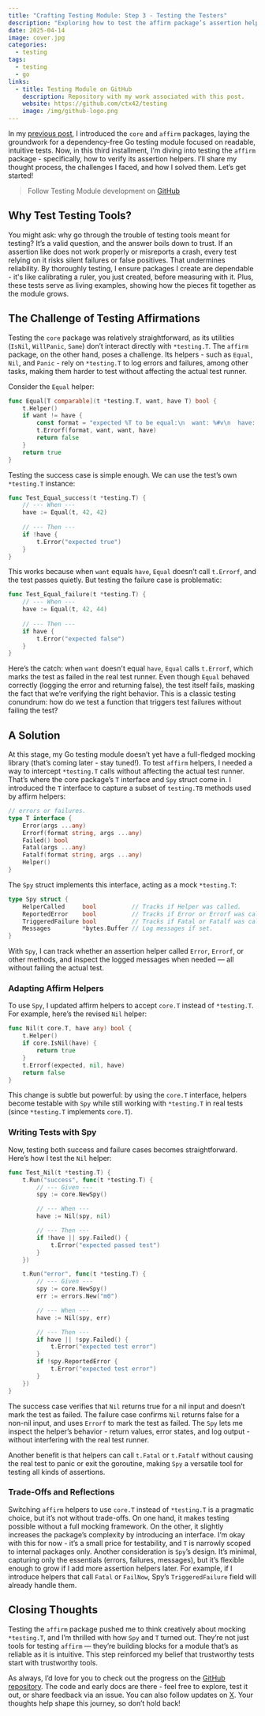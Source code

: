 ```yaml
---
title: "Crafting Testing Module: Step 3 - Testing the Testers"
description: "Exploring how to test the affirm package’s assertion helpers without triggering real failures."
date: 2025-04-14
image: cover.jpg
categories:
  - testing
tags:
  - testing
  - go
links:
  - title: Testing Module on GitHub
    description: Repository with my work associated with this post.
    website: https://github.com/ctx42/testing
    image: /img/github-logo.png
---
```


In my [previous post](/p/crafting-go-testing-module-step-2-core), I introduced the `core` and `affirm` packages, laying the groundwork for a dependency-free Go testing module focused on readable, intuitive tests. Now, in this third installment, I’m diving into testing the `affirm` package - specifically, how to verify its assertion helpers. I’ll share my thought process, the challenges I faced, and how I solved them. Let’s get started!

> Follow Testing Module development on [GitHub](https://github.com/ctx42/testing)

<!--more-->

## Why Test Testing Tools?

You might ask: why go through the trouble of testing tools meant for testing? It’s a valid question, and the answer boils down to trust. If an assertion like does not work properly or misreports a crash, every test relying on it risks silent failures or false positives. That undermines reliability. By thoroughly testing, I ensure packages I create are dependable - it's like calibrating a ruler, you just created, before measuring with it. Plus, these tests serve as living examples, showing how the pieces fit together as the module grows.

## The Challenge of Testing Affirmations

Testing the `core` package was relatively straightforward, as its utilities (`IsNil`, `WillPanic`, `Same`) don’t interact directly with `*testing.T`. The `affirm` package, on the other hand, poses a challenge. Its helpers - such as `Equal`, `Nil`, and `Panic` - rely on `*testing.T` to log errors and failures, among other tasks, making them harder to test without affecting the actual test runner.

Consider the `Equal` helper:

```go
func Equal[T comparable](t *testing.T, want, have T) bool {
	t.Helper()
	if want != have {
		const format = "expected %T to be equal:\n  want: %#v\n  have: %#v"
		t.Errorf(format, want, want, have)
		return false
	}
	return true
}
```

Testing the success case is simple enough. We can use the test’s own `*testing.T` instance:

```go
func Test_Equal_success(t *testing.T) {
	// --- When ---
	have := Equal(t, 42, 42)
	
	// --- Then ---
	if !have {
		t.Error("expected true")
	}
}
```

This works because when `want` equals `have`, `Equal` doesn’t call `t.Errorf`, and the test passes quietly. But testing the failure case is problematic:

```go
func Test_Equal_failure(t *testing.T) {
	// --- When ---
	have := Equal(t, 42, 44)
	
	// --- Then ---
	if have {
		t.Error("expected false")
	}
}
```

Here’s the catch: when `want` doesn't equal `have`, `Equal` calls `t.Errorf`, which marks the test as failed in the real test runner. Even though `Equal` behaved correctly (logging the error and returning false), the test itself fails, masking the fact that we’re verifying the right behavior. This is a classic testing conundrum: how do we test a function that triggers test failures without failing the test?

## A Solution

At this stage, my Go testing module doesn’t yet have a full-fledged mocking library (that’s coming later - stay tuned!). To test `affirm` helpers, I needed a way to intercept `*testing.T` calls without affecting the actual test runner. That’s where the core package’s `T` interface and `Spy` struct come in. I introduced the `T` interface to capture a subset of `testing.TB` methods used by affirm helpers:

```go
// errors or failures.
type T interface {
	Error(args ...any)
	Errorf(format string, args ...any)
	Failed() bool
	Fatal(args ...any)
	Fatalf(format string, args ...any)
	Helper()
}
```

The `Spy` struct implements this interface, acting as a mock `*testing.T`:

```go
type Spy struct {
    HelperCalled     bool          // Tracks if Helper was called.
    ReportedError    bool          // Tracks if Error or Errorf was called.
    TriggeredFailure bool          // Tracks if Fatal or Fatalf was called.
    Messages         *bytes.Buffer // Log messages if set.
}
```

With `Spy`, I can track whether an assertion helper called `Error`, `Errorf`, or other methods, and inspect the logged messages when needed — all without failing the actual test.

### Adapting Affirm Helpers

To use `Spy`, I updated affirm helpers to accept `core.T` instead of `*testing.T`. For example, here’s the revised `Nil` helper:

```go
func Nil(t core.T, have any) bool {
	t.Helper()
	if core.IsNil(have) {
		return true
	}
	t.Errorf(expected, nil, have)
	return false
}
```

This change is subtle but powerful: by using the `core.T` interface, helpers become testable with `Spy` while still working with `*testing.T` in real tests (since `*testing.T` implements `core.T`).

### Writing Tests with Spy

Now, testing both success and failure cases becomes straightforward. Here’s how I test the `Nil` helper:

```go
func Test_Nil(t *testing.T) {
	t.Run("success", func(t *testing.T) {
		// --- Given ---
		spy := core.NewSpy()

		// --- When ---
		have := Nil(spy, nil)

		// --- Then ---
		if !have || spy.Failed() {
			t.Error("expected passed test")
		}
	})

	t.Run("error", func(t *testing.T) {
		// --- Given ---
		spy := core.NewSpy()
		err := errors.New("m0")

		// --- When ---
		have := Nil(spy, err)

		// --- Then ---
		if have || !spy.Failed() {
			t.Error("expected test error")
		}
		if !spy.ReportedError {
			t.Error("expected test error")
		}
	})
}
```

The success case verifies that `Nil` returns true for a nil input and doesn’t mark the test as failed. The failure case confirms `Nil` returns false for a non-nil input, and uses `Errorf` to mark the test as failed. The `Spy` lets me inspect the helper’s behavior - return values, error states, and log output - without interfering with the real test runner.

Another benefit is that helpers can call `t.Fatal` or `t.Fatalf` without causing the real test to panic or exit the goroutine, making `Spy` a versatile tool for testing all kinds of assertions.

### Trade-Offs and Reflections

Switching `affirm` helpers to use `core.T` instead of `*testing.T` is a pragmatic choice, but it’s not without trade-offs. On one hand, it makes testing possible without a full mocking framework. On the other, it slightly increases the package’s complexity by introducing an interface. I’m okay with this for now - it’s a small price for testability, and `T` is narrowly scoped to internal packages only.
Another consideration is `Spy`’s design. It’s minimal, capturing only the essentials (errors, failures, messages), but it’s flexible enough to grow if I add more assertion helpers later. For example, if I introduce helpers that call `Fatal` or `FailNow`, Spy’s `TriggeredFailure` field will already handle them.

## Closing Thoughts

Testing the `affirm` package pushed me to think creatively about mocking `*testing.T`, and I’m thrilled with how `Spy` and `T` turned out. They’re not just tools for testing `affirm` — they’re building blocks for a module that’s as reliable as it is intuitive. This step reinforced my belief that trustworthy tests start with trustworthy tools.

As always, I’d love for you to check out the progress on the [GitHub repository](https://github.com/ctx42/testing). The code and early docs are there - feel free to explore, test it out, or share feedback via an issue. You can also follow updates on [X](https://x.com/context42). Your thoughts help shape this journey, so don’t hold back!
